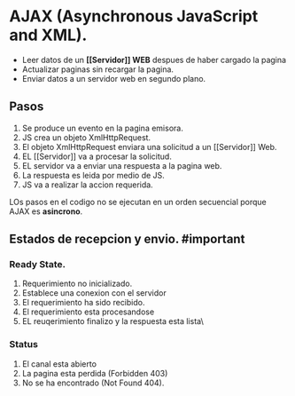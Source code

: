 # AJAX (Asynchronous JavaScript and XML).

- Leer datos de un **[[Servidor]] WEB** despues de haber cargado la pagina
- Actualizar paginas sin recargar la pagina.
- Enviar datos a un servidor web en segundo plano.

## Pasos
1. Se produce un evento en la pagina emisora.
2. JS crea un objeto XmlHttpRequest.
3. El objeto XmlHttpRequest enviara una solicitud a un [[Servidor]] Web.
4. EL [[Servidor]] va a procesar la solicitud.
5. EL servidor va a enviar una respuesta a la pagina web.
6. La respuesta es leida por medio de JS.
7. JS va a realizar la accion requerida.

LOs pasos en el codigo no se ejecutan en un orden secuencial porque AJAX es **asincrono**. 

## Estados de recepcion y envio. #important

### Ready State.
1. Requerimiento no inicializado.
2. Establece una conexion con el servidor
3. El requerimiento ha sido recibido.
4. El requerimiento esta procesandose
5. EL reuqerimiento finalizo y la respuesta esta lista\


### Status
1. El canal esta abierto
2. La pagina esta perdida (Forbidden 403)
3. No se ha encontrado (Not Found 404).
